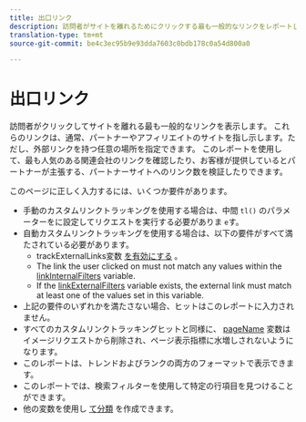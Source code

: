 ```yaml
---
title: 出口リンク
description: 訪問者がサイトを離れるためにクリックする最も一般的なリンクをレポートします。
translation-type: tm+mt
source-git-commit: be4c3ec95b9e93dda7603c0bdb178c0a54d800a0

---
```



# 出口リンク

訪問者がクリックしてサイトを離れる最も一般的なリンクを表示します。 これらのリンクは、通常、パートナーやアフィリエイトのサイトを指し示します。ただし、外部リンクを持つ任意の場所を指定できます。 このレポートを使用して、最も人気のある関連会社のリンクを確認したり、お客様が提供しているとパートナーが主張する、パートナーサイトへのリンク数を検証したりできます。

このページに正しく入力するには、いくつか要件があります。
* 手動のカスタムリンクトラッキングを使用する場合は、中間 `tl()` のパラメーターをに設定してリクエストを実行する必要がありま `e`す。
* 自動カスタムリンクトラッキングを使用する場合は、以下の要件がすべて満たされている必要があります。
   * trackExternalLinks変数 [を有効にする](/help/implement/vars/config-vars/trackexternallinks.md) 。
   * The link the user clicked on must not match any values within the [linkInternalFilters](/help/implement/vars/config-vars/linkinternalfilters.md) variable.
   * If the [linkExternalFilters](/help/implement/vars/config-vars/linkexternalfilters.md) variable exists, the external link must match at least one of the values set in this variable.
* 上記の要件のいずれかを満たさない場合、ヒットはこのレポートに入力されません。
* すべてのカスタムリンクトラッキングヒットと同様に、 [pageName](/help/implement/vars/page-vars/pagename.md) 変数はイメージリクエストから削除され、ページ表示指標に水増しされないようになります。
* このレポートは、トレンドおよびランクの両方のフォーマットで表示できます。
* このレポートでは、検索フィルターを使用して特定の行項目を見つけることができます。
* 他の変数を使用し [て分類](/help/analyze/reports-analytics/reports-customize/breakdowns.md) を作成できます。
